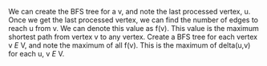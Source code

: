 We can create the BFS tree for a v, and note the last processed vertex, u. Once we get the last processed vertex, we can find the number of edges to reach u from v. We can denote this value as f(v). This value is the maximum shortest path from vertex v to any vertex. Create a BFS tree for each vertex v *E* V, and note the maximum of all f(v). This is the maximum of delta(u,v) for each u, v *E* V. 
